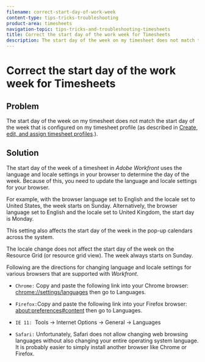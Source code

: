 ```yaml
---
filename: correct-start-day-of-work-week
content-type: tips-tricks-troubleshooting
product-area: timesheets
navigation-topic: tips-tricks-and-troubleshooting-timesheets
title: Correct the start day of the work week for Timesheets
description: The start day of the week on my timesheet does not match the start day of the week that is configured on my timesheet profile (as described in Create, edit, and assign timesheet profiles.).
---
```


# Correct the start day of the work week for Timesheets

## Problem

The start day of the week on my timesheet does not match the start day of the week that is configured on my timesheet profile (as described in [Create, edit, and assign timesheet profiles](../../timesheets/create-and-manage-timesheets/create-timesheet-profiles.md).).

## Solution

The start day of the week of a timesheet in *Adobe Workfront* uses the language and locale settings in your browser to determine the day of the week. Because of this, you need to update the language and locale settings for your browser.&nbsp;

For example, with the browser language set to English and the locale set to United States, the week starts on Sunday. Alternatively, the browser language set to English and the locale set to United Kingdom, the start day is Monday.

This setting also affects the start day of the week in the pop-up calendars across the system.

The locale change does not affect the start day of the week on the Resource Grid (or resource grid view). The week always&nbsp;starts on&nbsp;Sunday.

Following are the directions for changing language and locale settings for various browsers that are supported with *Workfront*.

* `Chrome:`&nbsp;Copy and paste the following link into your Chrome browser: [chrome://settings/languages](chrome://settings/languages) then go to Languages.

* `Firefox:`Copy and paste the following link into your Firefox browser: [about:preferences#content](about:preferences#content) then go to Languages.

* `IE 11:` &nbsp;Tools -> Internet Options -> General -> Languages
* `Safari:` Unfortunately, Safari does not allow changing web browsing languages without also changing your entire operating system language. It is probably easier to simply install another browser like Chrome or Firefox.

&nbsp;
